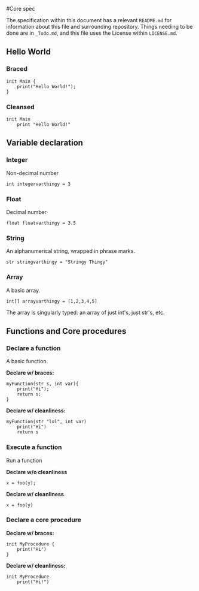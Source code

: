 #Core spec

The specification within this document has a relevant `README.md` for information about this file and surrounding repository. Things needing to be done are in `_Todo.md`, and this file uses the License within `LICENSE.md`.

## Hello World

### Braced
	init Main {
		print("Hello World!");
	}
### Cleansed
	init Main
		print "Hello World!"

## Variable declaration
### Integer
Non-decimal number

	int integervarthingy = 3
	
### Float
Decimal number

	float floatvarthingy = 3.5
	
### String
An alphanumerical string, wrapped in phrase marks.

	str stringvarthingy = "Stringy Thingy" 
	
### Array
A basic array.

	int[] arrayvarthingy = [1,2,3,4,5]
	
The array is singularly typed: an array of just int's, just str's, etc.

## Functions and Core procedures

### Declare a function
A basic function.

**Declare w/ braces:**

    myFunction(str s, int var){
    	print("Hi");
    	return s;
    }


**Declare w/ cleanliness:**

    myFunction(str "lol", int var)
    	print("Hi")
    	return s

### Execute a function
Run a function

**Declare w/o cleanliness**

    x = foo(y);

**Declare w/ cleanliness**

    x = foo(y)

### Declare a core procedure

**Declare w/ braces:**

    init MyProcedure {
        print("Hi")
    }

**Declare w/ cleanliness:**

    init MyProcedure
        print("Hi!")
